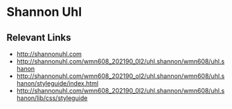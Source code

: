 # Shannon Uhl

## Relevant Links
- http://shannonuhl.com
- http://shannonuhl.com/wmn608_202190_0l2/uhl.shannon/wmn608/uhl.shanon
- http://shannonuhl.com/wmn608_202190_ol2/uhl.shannon/wmn608/uhl.shanon/styleguide/index.html
- http://shannonuhl.com/wmn608_202190_0l2/uhl.shannon/wmn608/uhl.shanon/lib/css/styleguide


